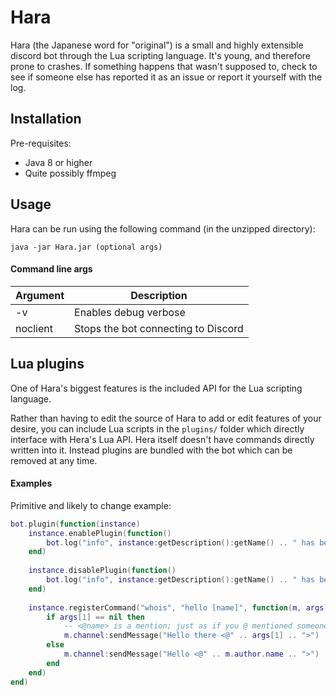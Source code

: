 # Hara

Hara (the Japanese word for "original") is a small and highly extensible discord bot through the Lua scripting language. It's young, and therefore prone to crashes.
If something happens that wasn't supposed to, check to see if someone else has reported it as an issue or report it yourself with the log.

## Installation

Pre-requisites:
 - Java 8 or higher
 - Quite possibly ffmpeg

## Usage

Hara can be run using the following command (in the unzipped directory):

```
java -jar Hara.jar (optional args)
```

#### Command line args

| Argument | Description |
| -------- | ----------- |
| -v       | Enables debug verbose |
| noclient | Stops the bot connecting to Discord |

## Lua plugins

One of Hara's biggest features is the included API for the Lua scripting language.

Rather than having to edit the source of Hara to add or edit features of your desire, you can include Lua scripts in the ```plugins/``` folder which directly interface with Hera's Lua API.
Hera itself doesn't have commands directly written into it. Instead plugins are bundled with the bot which can be removed at any time.

#### Examples

Primitive and likely to change example:
```lua
bot.plugin(function(instance)
    instance.enablePlugin(function()
        bot.log("info", instance:getDescription():getName() .. " has been enabled!")
    end)
    
    instance.disablePlugin(function()
        bot.log("info", instance:getDescription():getName() .. " has been disabled! See you later.")
    end)
    
    instance.registerCommand("whois", "hello [name]", function(m, args)
        if args[1] == nil then
            -- <@name> is a mention; just as if you @ mentioned someone in chat.
            m.channel:sendMessage("Hello there <@" .. args[1] .. ">")
        else
            m.channel:sendMessage("Hello <@" .. m.author.name .. ">")
        end
    end)
end)
```